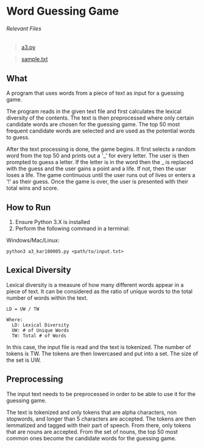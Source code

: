 # Word Guessing Game

###### Relevant Files
> [a3.py](a3_kar180005.py)

> [sample.txt](anat19.txt)

## What
A program that uses words from a piece of text as input for a guessing game. 

The program reads in the given text file and first calculates the lexical diversity of the contents. The text is then preprocessed where only certain candidate words are chosen for the guessing game. The top 50 most frequent candidate words are selected and are used as the potential words to guess.

After the text processing is done, the game begins. It first selects a random word from the top 50 and prints out a '_' for every letter. The user is then prompted to guess a letter. If the letter is in the word then the _ is replaced with the guess and the user gains a point and a life. If not, then the user loses a life. The game continuous until the user runs out of lives or enters a '!' as their guess. Once the game is over, the user is presented with their total wins and score. 

## How to Run
1. Ensure Python 3.X is installed
2. Perform the following command in a terminal:

Windows/Mac/Linux:
```
python3 a3_kar180005.py <path/to/input.txt>
```

## Lexical Diversity
Lexical diversity is a measure of how many different words appear in a piece of text. It can be considered as the ratio of unique words to the total number of words within the text. 

```
LD = UW / TW

Where:
  LD: Lexical Diversity
  UW: # of Unique Words
  TW: Total # of Words
```

In this case, the input file is read and the text is tokenized. The number of tokens is TW. The tokens are then lowercased and put into a set. The size of the set is UW. 

## Preprocessing
The input text needs to be preprocessed in order to be able to use it for the guessing game. 

The text is tokenized and only tokens that are alpha characters, non stopwords, and longer than 5 characters are accepted. The tokens are then lemmatized and tagged with their part of speech. From there, only tokens that are nouns are accepted. From the set of nouns, the top 50 most common ones become the candidate words for the guessing game. 